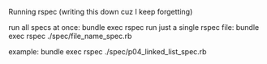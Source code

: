 Running rspec (writing this down cuz I keep forgetting)

run all specs at once: bundle exec rspec
run just a single rspec file: bundle exec rspec ./spec/file_name_spec.rb

example: bundle exec rspec ./spec/p04_linked_list_spec.rb
